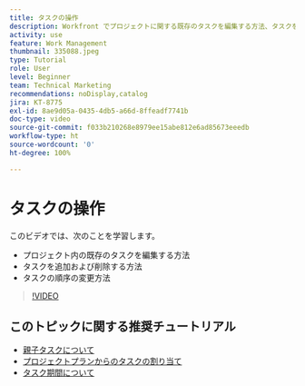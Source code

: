 ```yaml
---
title: タスクの操作
description: Workfront でプロジェクトに関する既存のタスクを編集する方法、タスクを追加および削除する方法、タスクの順序を変更する方法について説明します。
activity: use
feature: Work Management
thumbnail: 335088.jpeg
type: Tutorial
role: User
level: Beginner
team: Technical Marketing
recommendations: noDisplay,catalog
jira: KT-8775
exl-id: 8ae9d05a-0435-4db5-a66d-8ffeadf7741b
doc-type: video
source-git-commit: f033b210268e8979ee15abe812e6ad85673eeedb
workflow-type: ht
source-wordcount: '0'
ht-degree: 100%

---
```


# タスクの操作

このビデオでは、次のことを学習します。

* プロジェクト内の既存のタスクを編集する方法
* タスクを追加および削除する方法
* タスクの順序の変更方法

>[!VIDEO](https://video.tv.adobe.com/v/335088/?quality=12&learn=on)

## このトピックに関する推奨チュートリアル

* [親子タスクについて](/help/manage-work/tasks/understand-parent-child-tasks.md)
* [プロジェクトプランからのタスクの割り当て](/help/manage-work/tasks/assign-tasks-from-the-project-plan.md)
* [タスク期間について](/help/manage-work/tasks/understand-task-durations.md)

